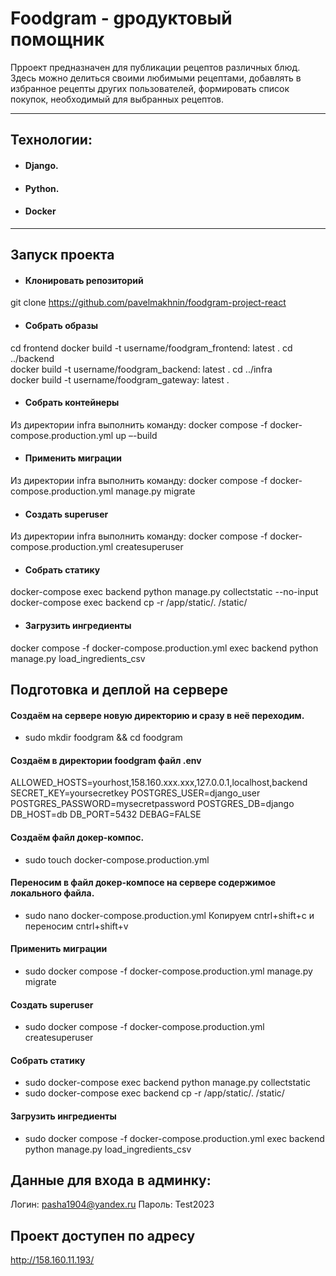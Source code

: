 # Foodgram - gродуктовый помощник
Прроект предназначен для публикации рецептов различных блюд.
Здесь можно делиться своими любимыми рецептами, добавлять в избранное рецепты других пользователей, формировать список покупок, необходимый для выбранных рецептов.

---
## Технологии:
- #### Django.
- #### Python.
- #### Docker
---

## Запуск проекта
- #### Клонировать репозиторий
git clone https://github.com/pavelmakhnin/foodgram-project-react

- #### Собрать образы
cd frontend 
docker build -t username/foodgram_frontend: latest .
cd ../backend  
docker build -t username/foodgram_backend: latest .
cd ../infra  
docker build -t username/foodgram_gateway: latest .

- #### Собрать контейнеры
Из директории infra выполнить команду: docker compose -f docker-compose.production.yml up –-build

- #### Применить миграции
Из директории infra выполнить команду: docker compose -f docker-compose.production.yml manage.py migrate

- #### Создать superuser
Из директории infra выполнить команду: docker compose -f docker-compose.production.yml createsuperuser

- #### Собрать статику
docker-compose exec backend python manage.py collectstatic --no-input
docker-compose exec backend cp -r /app/static/. /static/

- #### Загрузить ингредиенты
docker compose -f docker-compose.production.yml exec backend python manage.py load_ingredients_csv

## Подготовка и деплой на сервере

#### Создаём на сервере новую директорию и сразу в неё переходим.
- sudo mkdir foodgram && cd foodgram

#### Создаём в директории foodgram файл .env
ALLOWED_HOSTS=yourhost,158.160.xxx.xxx,127.0.0.1,localhost,backend
SECRET_KEY=yoursecretkey
POSTGRES_USER=django_user
POSTGRES_PASSWORD=mysecretpassword
POSTGRES_DB=django
DB_HOST=db
DB_PORT=5432
DEBAG=FALSE

#### Cоздаём файл докер-компос.
- sudo touch docker-compose.production.yml 

#### Переносим в файл докер-компосе на сервере содержимое локального файла.
- sudo nano docker-compose.production.yml 
Копируем cntrl+shift+c и переносим cntrl+shift+v

#### Применить миграции
- sudo docker compose -f docker-compose.production.yml manage.py migrate

#### Создать superuser
- sudo docker compose -f docker-compose.production.yml createsuperuser

#### Собрать статику
- sudo docker-compose exec backend python manage.py collectstatic 
- sudo docker-compose exec backend cp -r /app/static/. /static/

#### Загрузить ингредиенты
- sudo docker compose -f docker-compose.production.yml exec backend python manage.py load_ingredients_csv


## Данные для входа в админку:
Логин: pasha1904@yandex.ru
Пароль: Test2023

## Проект доступен по адресу
http://158.160.11.193/

